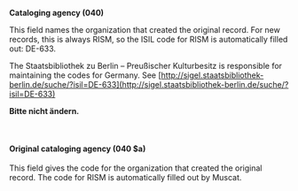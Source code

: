 **Cataloging agency (040)**

This field names the organization that created the original record. For new records, this is always RISM, so the ISIL code for RISM is automatically filled out: DE-633.

The Staatsbibliothek zu Berlin – Preußischer Kulturbesitz is responsible for maintaining the codes for Germany. See [http://sigel.staatsbibliothek-berlin.de/suche/?isil=DE-633](http://sigel.staatsbibliothek-berlin.de/suche/?isil=DE-633)

**Bitte nicht ändern.**

&nbsp;

#### Original cataloging agency (040 $a)

This field gives the code for the organization that created the original record. The code for RISM is automatically filled out by Muscat.